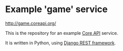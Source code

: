 # Example 'game' service

http://game.coreapi.org/

This is the repository for an example [Core API][core-api] service.

It is written in Python, using [Django REST framework][rest-framework].

[core-api]: http://www.coreapi.org
[rest-framework]: http://www.django-rest-framework.org/
